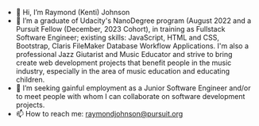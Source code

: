 - 👋 Hi, I’m Raymond (Kenti) Johnson
- 👀 I’m a graduate of Udacity's NanoDegree program (August 2022 and a Pursuit Fellow (December, 2023 Cohort), in training as Fullstack Software Engineer; existing skills: JavaScript, HTML and CSS, Bootstrap, Claris FileMaker Database Workflow Applications.  I'm also a professional Jazz Giutarist and Music Educator and strive to bring create web development projects that benefit people in the music industry, especially in the area of music education and educating children.
- 💞️ I’m seeking gainful employment as a Junior Software Engineer and/or to meet people with whom I can collaborate on software development projects.
- 📫 How to reach me: raymondjohnson@pursuit.org

<!---
pulse99r/pulse99r is a ✨ special ✨ repository because its `README.md` (this file) appears on your GitHub profile.
You can click the Preview link to take a look at your changes.
--->
